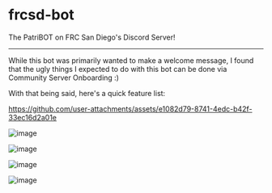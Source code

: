 # frcsd-bot
The PatriBOT on FRC San Diego's Discord Server!

-------


While this bot was primarily wanted to make a welcome message, 
I found that the ugly things I expected to do with this bot can be done via Community Server Onboarding :)

With that being said, here's a quick feature list:

https://github.com/user-attachments/assets/e1082d79-8741-4edc-b42f-33ec16d2a01e

![image](https://github.com/user-attachments/assets/1f16be6c-9274-44cc-8e6b-01a4cf948176)


![image](https://github.com/user-attachments/assets/b70ccc50-1faa-4284-b0ea-1a99c6f4a830)


![image](https://github.com/user-attachments/assets/ce477371-f11a-4637-b0fe-e3481039530c)


![image](https://github.com/user-attachments/assets/12083d76-3cd0-446a-a41b-140914197e6d)
